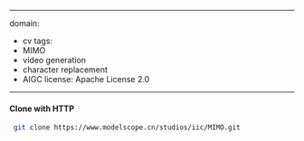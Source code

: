
---
domain:
- cv
tags:
- MIMO
- video generation
- character replacement
- AIGC
license: Apache License 2.0
---

#### Clone with HTTP
```bash
 git clone https://www.modelscope.cn/studios/iic/MIMO.git
```
